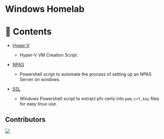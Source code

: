 # Windows Homelab

# :link: Contents

- [Hyper-V](./Hyper-V/)
  - Hyper-V VM Creation Script.

- [NPAS](./NPAS/)
  - Powershell script to automate the process of setting up an NPAS Server on windows.    

- [SSL](./ssl/)
  - Windows Powershell script to extract pfx certs into `pem,crt,key` files for easy linux use. 




## Contributors

<a href="https://github.com/Blinking-Light-Labs/windows-homelab/graphs/contributors">
  <img src="https://contrib.rocks/image?repo=Blinking-Light-Labs/windows-homelab" />
</a>
